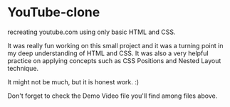 # YouTube-clone

recreating youtube.com using only basic HTML and CSS.

It was really fun working on this small project and it was a turning point in my deep understanding of HTML and CSS. It was also a very helpful practice on applying concepts such as CSS Positions and Nested Layout technique.

It might not be much, but it is honest work. :)

Don't forget to check the Demo Video file you'll find among files above.
